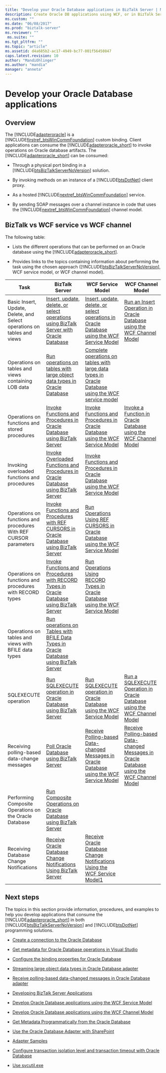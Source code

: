 ```yaml
---
title: "Develop your Oracle Database applications in BizTalk Server | Microsoft Docs"
description: Create Oracle DB applications using WCF, or in BizTalk Server with the BizTalk Adapter Pack (BAP)
ms.custom: ""
ms.date: "06/08/2017"
ms.prod: "biztalk-server"
ms.reviewer: ""
 ms.suite: ""
ms.tgt_pltfrm: ""
ms.topic: "article"
ms.assetid: d4a685b2-ac17-4949-bc77-001f56450847
caps.latest.revision: 10
author: "MandiOhlinger"
ms.author: "mandia"
manager: "anneta"
---
```

# Develop your Oracle Database applications

## Overview
The [!INCLUDE[adapteroracle](../../includes/adapteroracle-md.md)] is a [!INCLUDE[firstref_btsWinCommFoundation](../../includes/firstref-btswincommfoundation-md.md)] custom binding. Client applications can consume the [!INCLUDE[adapteroracle_short](../../includes/adapteroracle-short-md.md)] to invoke operations on Oracle database artifacts. The [!INCLUDE[adapteroracle_short](../../includes/adapteroracle-short-md.md)] can be consumed:  
  
-   Through a physical port binding in a [!INCLUDE[btsBizTalkServerNoVersion](../../includes/btsbiztalkservernoversion-md.md)] solution.  
  
-   By invoking methods on an instance of a [!INCLUDE[btsDotNet](../../includes/btsdotnet-md.md)] client proxy.  
  
-   As a hosted [!INCLUDE[nextref_btsWinCommFoundation](../../includes/nextref-btswincommfoundation-md.md)] service.  
  
-   By sending SOAP messages over a channel instance in code that uses the [!INCLUDE[nextref_btsWinCommFoundation](../../includes/nextref-btswincommfoundation-md.md)] channel model.  

## BizTalk vs WCF service vs WCF channel  
 The following table:  
  
-   Lists the different operations that can be performed on an Oracle database using the [!INCLUDE[adapteroracle_short](../../includes/adapteroracle-short-md.md)].  
  
-   Provides links to the topics containing information about performing the task using the chosen approach ([!INCLUDE[btsBizTalkServerNoVersion](../../includes/btsbiztalkservernoversion-md.md)], WCF service model, or WCF channel model).  
  
|Task|BizTalk Server|WCF Service Model|WCF Channel Model|  
|----------|--------------------|-----------------------|-----------------------|  
|Basic Insert, Update, Delete, and Select operations on tables and views|[Insert, update, delete, or select operations using BizTalk Server with Oracle Database](../../adapters-and-accelerators/adapter-oracle-database/insert-update-delete-select-operations-using-biztalk-server-with-oracle-db.md)|[Insert, update, delete, or select operations in Oracle Database using the WCF Service Model](../../adapters-and-accelerators/adapter-oracle-database/insert-update-delete-select-operations-in-oracle-db-using-a-wcf-service.md)|[Run an Insert Operation in Oracle Database using the WCF Channel Model](../../adapters-and-accelerators/adapter-oracle-database/run-an-insert-operation-in-oracle-database-using-the-wcf-channel-model.md)|  
|Operations on tables and views containing LOB data|[Run operations on tables with large object data types in Oracle Database](../../adapters-and-accelerators/adapter-oracle-database/run-operations-on-tables-with-large-object-data-types-in-oracle-database.md)|[Complete operations on tables with large data types in Oracle Database using the WCF service model](../../adapters-and-accelerators/adapter-oracle-database/run-operations-on-tables-with-large-data-types-in-oracle-db-using-a-wcf-service.md)||  
|Operations on functions and stored procedures|[Invoke Functions and Procedures in Oracle Database using BizTalk Server](../../adapters-and-accelerators/adapter-oracle-database/invoke-functions-and-procedures-in-oracle-database-using-biztalk-server.md)|[Invoke Functions and Procedures in Oracle Database using the WCF Service Model](../../adapters-and-accelerators/adapter-oracle-database/invoke-functions-and-procedures-in-oracle-database-using-the-wcf-service-model.md)|[Invoke a Function in Oracle Database using the WCF Channel Model](../../adapters-and-accelerators/adapter-oracle-database/invoke-a-function-in-oracle-database-using-the-wcf-channel-model.md)|  
|Invoking overloaded functions and procedures|[Invoke Overloaded Functions and Procedures in Oracle Database using BizTalk Server](../../adapters-and-accelerators/adapter-oracle-database/run-overloaded-functions-and-procedures-in-oracle-database-using-biztalk-server.md)|[Invoke Functions and Procedures in Oracle Database using the WCF Service Model](../../adapters-and-accelerators/adapter-oracle-database/invoke-functions-and-procedures-in-oracle-database-using-the-wcf-service-model.md)||  
|Operations on functions and procedures With REF CURSOR parameters|[Invoke Functions and Procedures with REF CURSORS in Oracle Database using BizTalk Server](../../adapters-and-accelerators/adapter-oracle-database/run-functions-and-procedures-with-ref-cursors-in-oracle-db-using-biztalk-server.md)|[Run Operations Using REF CURSORS in Oracle Database using the WCF Service Model](../../adapters-and-accelerators/adapter-oracle-database/run-operations-using-ref-cursors-in-oracle-database-using-the-wcf-service-model.md)||  
|Operations on functions and procedures with RECORD types|[Invoke Functions and Procedures with RECORD Types in Oracle Database using BizTalk Server](../../adapters-and-accelerators/adapter-oracle-database/run-functions-and-procedures-with-record-types-in-oracle-db-with-biztalk-server.md)|[Run Operations Using RECORD Types in Oracle Database using the WCF Service Model](../../adapters-and-accelerators/adapter-oracle-database/using-record-types-in-oracle-database-using-the-wcf-service-model.md)||  
|Operations on tables and views with BFILE data types|[Run operations on Tables with BFILE Data Types in Oracle Database using BizTalk Server](../../adapters-and-accelerators/adapter-oracle-database/run-operations-on-tables-with-bfile-data-types-in-oracle-db-using-biztalk.md)|||  
|SQLEXECUTE operation|[Run SQLEXECUTE operation in Oracle Database using BizTalk Server](../../adapters-and-accelerators/adapter-oracle-database/run-sqlexecute-operation-in-oracle-database-using-biztalk-server.md)|[Run SQLEXECUTE operation in Oracle Database using the WCF Service Model](../../adapters-and-accelerators/adapter-oracle-database/run-sqlexecute-operation-in-oracle-database-using-the-wcf-service-model.md)|[Run a SQLEXECUTE Operation in Oracle Database using the WCF Channel Model](../../adapters-and-accelerators/adapter-oracle-database/run-a-sqlexecute-operation-in-oracle-database-using-the-wcf-channel-model.md)|  
|Receiving polling-based data-change messages|[Poll Oracle Database using BizTalk Server](../../adapters-and-accelerators/adapter-oracle-database/poll-oracle-database-using-biztalk-server.md)|[Receive Polling-based Data-changed Messages in Oracle Database using the WCF Service Model](../../adapters-and-accelerators/adapter-oracle-database/receive-polling-based-data-changed-messages-in-oracle-db-using-a-wcf-service.md)|[Receive Polling-based Data-changed Messages in Oracle Database using the WCF Channel Model](../../adapters-and-accelerators/adapter-oracle-database/receive-polling-based-data-changed-messages-in-oracle-db-using-a-wcf-channel.md)|  
|Performing Composite Operations on the Oracle Database|[Run Composite Operations on Oracle Database using BizTalk Server](../../adapters-and-accelerators/adapter-oracle-database/run-composite-operations-on-oracle-database-using-biztalk-server.md)|||  
|Receiving Database Change Notifications|[Receive Oracle Database Change Notifications Using BizTalk Server](../../adapters-and-accelerators/adapter-oracle-database/receive-oracle-database-change-notifications-using-biztalk-server.md)|[Receive Oracle Database Change Notifications Using the WCF Service Model1](../../adapters-and-accelerators/adapter-oracle-database/receive-oracle-database-change-notifications-using-the-wcf-service-model1.md)||  
  

  
## Next steps
 The topics in this section provide information, procedures, and examples to help you develop applications that consume the [!INCLUDE[adapteroracle_short](../../includes/adapteroracle-short-md.md)] in both [!INCLUDE[btsBizTalkServerNoVersion](../../includes/btsbiztalkservernoversion-md.md)] and [!INCLUDE[btsDotNet](../../includes/btsdotnet-md.md)] programming solutions. 
  
-   [Create a connection to the Oracle Database](../../adapters-and-accelerators/adapter-oracle-database/create-a-connection-to-the-oracle-database.md)
  
-   [Get metadata for Oracle Database operations in Visual Studio](../../adapters-and-accelerators/adapter-oracle-database/get-metadata-for-oracle-database-operations-in-visual-studio.md) 
  
-   [Configure the binding properties for Oracle Database](../../adapters-and-accelerators/adapter-oracle-database/configure-the-binding-properties-for-oracle-database.md)
  
-   [Streaming large object data types in Oracle Database adapter](../../adapters-and-accelerators/adapter-oracle-database/streaming-large-object-data-types-in-oracle-database-adapter.md)
  
-   [Receive polling-based data-changed messages in Oracle Database adapter](../../adapters-and-accelerators/adapter-oracle-database/receive-polling-based-data-changed-messages-in-oracle-database-adapter.md)
  
-   [Developing BizTalk Server Applications](../../core/developing-biztalk-server-applications.md)
  
-   [Develop Oracle Database applications using the WCF Service Model](../../adapters-and-accelerators/adapter-oracle-database/develop-oracle-database-applications-using-the-wcf-service-model.md)  
  
-   [Develop Oracle Database applications using the WCF Channel Model](../../adapters-and-accelerators/adapter-oracle-database/develop-oracle-database-applications-using-the-wcf-channel-model.md)  
  
-   [Get Metadata Programmatically from the Oracle Database](../../adapters-and-accelerators/adapter-oracle-database/get-metadata-programmatically-from-the-oracle-database.md)  
  
-   [Use the Oracle Database Adapter with SharePoint](../../adapters-and-accelerators/adapter-oracle-database/use-the-oracle-database-adapter-with-sharepoint.md)
  
-   [Adapter Samples](../../adapters-and-accelerators/accelerator-rosettanet/adapter-samples.md)  
  
-   [Configure transaction isolation level and transaction timeout with Oracle Database](../../adapters-and-accelerators/adapter-oracle-database/configure-transaction-isolation-level-and-transaction-timeout-with-oracle-db.md)

- [Use svcutil.exe](use-the-servicemodel-metadata-utility-with-the-oracle-db-adapter-in-biztalk.md)